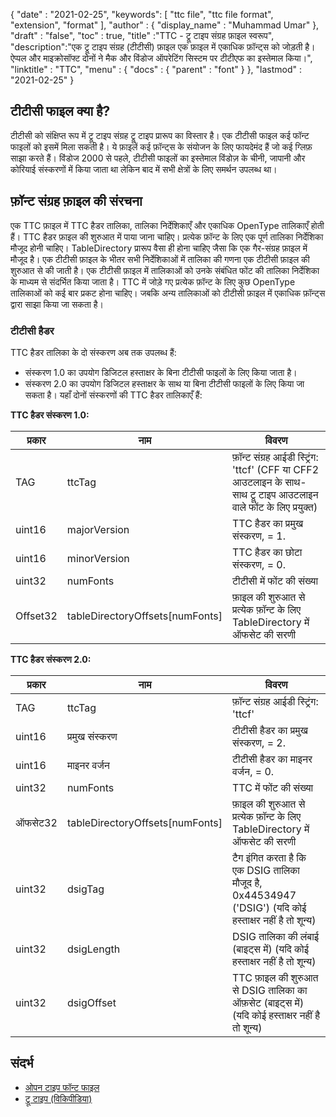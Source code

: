 {
  "date" : "2021-02-25",
  "keywords": [ "ttc file", "ttc file format", "extension", "format" ],
  "author" : {
    "display_name" : "Muhammad Umar"
},
  "draft" : "false",
  "toc" : true,
  "title" :"TTC - ट्रू टाइप संग्रह फ़ाइल स्वरूप",
  "description":"एक ट्रू टाइप संग्रह (टीटीसी) फ़ाइल एक फ़ाइल में एकाधिक फ़ॉन्ट्स को जोड़ती है। ऐप्पल और माइक्रोसॉफ्ट दोनों ने मैक और विंडोज ऑपरेटिंग सिस्टम पर टीटीएफ का इस्तेमाल किया।",
  "linktitle" : "TTC",
  "menu" : {
    "docs" : {
      "parent" : "font"
}
},
  "lastmod" : "2021-02-25"
}

## टीटीसी फाइल क्या है?
टीटीसी को संक्षिप्त रूप में ट्रू टाइप संग्रह ट्रू टाइप प्रारूप का विस्तार है। एक टीटीसी फाइल कई फॉन्ट फाइलों को इसमें मिला सकती है। ये फ़ाइलें कई फ़ॉन्ट्स के संयोजन के लिए फायदेमंद हैं जो कई ग्लिफ़ साझा करते हैं। विंडोज 2000 से पहले, टीटीसी फाइलों का इस्तेमाल विंडोज़ के चीनी, जापानी और कोरियाई संस्करणों में किया जाता था लेकिन बाद में सभी क्षेत्रों के लिए समर्थन उपलब्ध था।


## फ़ॉन्ट संग्रह फ़ाइल की संरचना
एक TTC फ़ाइल में TTC हैडर तालिका, तालिका निर्देशिकाएँ और एकाधिक OpenType तालिकाएँ होती हैं। TTC हैडर फ़ाइल की शुरुआत में पाया जाना चाहिए। प्रत्येक फ़ॉन्ट के लिए एक पूर्ण तालिका निर्देशिका मौजूद होनी चाहिए। TableDirectory प्रारूप वैसा ही होना चाहिए जैसा कि एक गैर-संग्रह फ़ाइल में मौजूद है। एक टीटीसी फ़ाइल के भीतर सभी निर्देशिकाओं में तालिका की गणना एक टीटीसी फ़ाइल की शुरुआत से की जाती है।
एक टीटीसी फ़ाइल में तालिकाओं को उनके संबंधित फोंट की तालिका निर्देशिका के माध्यम से संदर्भित किया जाता है। TTC में जोड़े गए प्रत्येक फ़ॉन्ट के लिए कुछ OpenType तालिकाओं को कई बार प्रकट होना चाहिए। जबकि अन्य तालिकाओं को टीटीसी फ़ाइल में एकाधिक फ़ॉन्ट्स द्वारा साझा किया जा सकता है।

### टीटीसी हैडर
TTC हैडर तालिका के दो संस्करण अब तक उपलब्ध हैं:
- संस्करण 1.0 का उपयोग डिजिटल हस्ताक्षर के बिना टीटीसी फाइलों के लिए किया जाता है।
- संस्करण 2.0 का उपयोग डिजिटल हस्ताक्षर के साथ या बिना टीटीसी फाइलों के लिए किया जा सकता है।
यहाँ दोनों संस्करणों की TTC हैडर तालिकाएँ हैं:

**TTC हैडर संस्करण 1.0:**

|प्रकार|नाम|विवरण|
---|---|---|
|TAG|ttcTag|फ़ॉन्ट संग्रह आईडी स्ट्रिंग: 'ttcf' (CFF या CFF2 आउटलाइन के साथ-साथ ट्रू टाइप आउटलाइन वाले फोंट के लिए प्रयुक्त)|
|uint16|majorVersion|TTC हैडर का प्रमुख संस्करण, = 1.|
|uint16|minorVersion|TTC हैडर का छोटा संस्करण, = 0.|
|uint32|numFonts|टीटीसी में फोंट की संख्या|
|Offset32|tableDirectoryOffsets[numFonts]|फ़ाइल की शुरुआत से प्रत्येक फ़ॉन्ट के लिए TableDirectory में ऑफसेट की सरणी|

**TTC हैडर संस्करण 2.0:**

|प्रकार|नाम|विवरण|
---|---|---|
|TAG|ttcTag |फ़ॉन्ट संग्रह आईडी स्ट्रिंग: 'ttcf'|
|uint16| प्रमुख संस्करण | टीटीसी हैडर का प्रमुख संस्करण, = 2.|
|uint16| माइनर वर्जन | टीटीसी हैडर का माइनर वर्जन, = 0.|
|uint32| numFonts |TTC में फोंट की संख्या|
|ऑफसेट32| tableDirectoryOffsets[numFonts] |फ़ाइल की शुरुआत से प्रत्येक फ़ॉन्ट के लिए TableDirectory में ऑफसेट की सरणी|
|uint32| dsigTag |टैग इंगित करता है कि एक DSIG तालिका मौजूद है, 0x44534947 ('DSIG') (यदि कोई हस्ताक्षर नहीं है तो शून्य)|
|uint32| dsigLength |DSIG तालिका की लंबाई (बाइट्स में) (यदि कोई हस्ताक्षर नहीं है तो शून्य)|
|uint32| dsigOffset |TTC फ़ाइल की शुरुआत से DSIG तालिका का ऑफ़सेट (बाइट्स में) (यदि कोई हस्ताक्षर नहीं है तो शून्य)|

## संदर्भ
* [ओपन टाइप फॉन्ट फाइल](https://docs.microsoft.com/en-us/typography/opentype/spec/otff)
* [ट्रू टाइप (विकिपीडिया)](https://en.wikipedia.org/wiki/TrueType)

